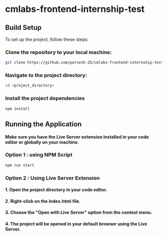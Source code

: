 # cmlabs-frontend-internship-test


## Build Setup
To set up the project, follow these steps:

### Clone the repository to your local machine:
```bash
git clone https://github.com/parvesh-25/cmlabs-frontend-internship-test.git
```
### Navigate to the project directory:
```bash
cd <project_directory>
```
### Install the project dependencies
```bash
npm install
```


## Running the Application
#### Make sure you have the Live Server extension installed in your code editor or globally on your machine.

### Option 1 : using NPM Script
```bash
npm run start
```

### Option 2 : Using Live Server Extension
#### 1. Open the project directory in your code editor.
#### 2. Right-click on the index.html file.
#### 3. Choose the "Open with Live Server" option from the context menu.
#### 4. The project will be opened in your default browser using the Live Server.
